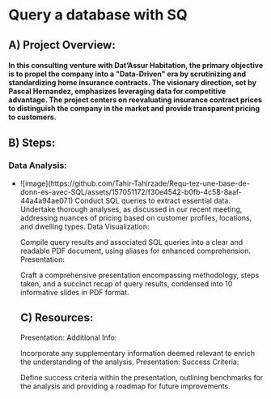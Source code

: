 # Query a database with SQ

## A) Project Overview:

#### In this consulting venture with Dat’Assur Habitation, the primary objective is to propel the company into a "Data-Driven" era by scrutinizing and standardizing home insurance contracts. The visionary direction, set by Pascal Hernandez, emphasizes leveraging data for competitive advantage. The project centers on reevaluating insurance contract prices to distinguish the company in the market and provide transparent pricing to customers.

## B) Steps:

### Data Analysis:
<ul style="list-style-type:square;">

<li>![image](https://github.com/Tahir-Tahirzade/Requ-tez-une-base-de-donn-es-avec-SQL/assets/157051172/f30e4542-b0fb-4c58-8aaf-44a4a94ae071)
Conduct SQL queries to extract essential data.
Undertake thorough analyses, as discussed in our recent meeting, addressing nuances of pricing based on customer profiles, locations, and dwelling types.
Data Visualization:

Compile query results and associated SQL queries into a clear and readable PDF document, using aliases for enhanced comprehension.
Presentation:

Craft a comprehensive presentation encompassing methodology, steps taken, and a succinct recap of query results, condensed into 10 informative slides in PDF format.

  ## C) Resources:

Presentation: Additional Info:

Incorporate any supplementary information deemed relevant to enrich the understanding of the analysis.
Presentation: Success Criteria:

Define success criteria within the presentation, outlining benchmarks for the analysis and providing a roadmap for future improvements.
